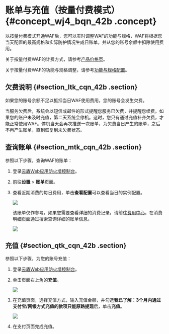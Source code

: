 # 账单与充值（按量付费模式） {#concept_wj4_bqn_42b .concept}

以按量付费模式开通WAF后，您可以实时调整WAF的功能与规格，WAF将根据您当天配置的最高规格和实际防护情况生成日账单，并从您的账号余额中扣除使用费用。

关于按量付费WAF的计费方式，请参考[产品价格页](https://www.aliyun.com/price/product?#/waf/detail)。

关于按量付费WAF的功能与规格调整，请参考[功能与规格配置](../../../../intl.zh-CN/用户指南/功能与规格配置（按量付费模式）.md#)。

## 欠费说明 {#section_ltk_cqn_42b .section}

如果您的账号余额不足以抵扣当日WAF使用费用，您的账号会发生欠费。

当服务欠费后，系统会以短信或邮件的形式提醒您服务已欠费，并提醒您续费。如果您的账户未及时充值，第二天系统会停机。这时，您只有通过充值补齐欠费，才能正常使用WAF。停机当天会再次推送一次账单，为欠费当日产生的账单，之后不再产生账单，直到恢复到未欠费状态。

## 查询账单 {#section_mtk_cqn_42b .section}

参照以下步骤，查询WAF的账单：

1.  登录[云盾Web应用防火墙控制台](https://yundun.console.aliyun.com/?p=waf)。
2.  前往**设置** \> **账单**页面。
3.  查看近期消费的每日费用，单击**查看配置**可以查看当日的实例配置。

    ![](http://docs-aliyun.cn-hangzhou.oss.aliyun-inc.com/assets/pic/85061/cn_zh/1530783260581/%E8%B4%A6%E5%8D%95.png)

    该账单仅作参考。如果您需要查看详细的消费记录，请前往[费用中心](https://expense.console.aliyun.com/#/consumption/list/flow/afterpay)，在消费明细页面通过搜索查询详细的账单信息。

    ![](http://docs-aliyun.cn-hangzhou.oss.aliyun-inc.com/assets/pic/85061/cn_zh/1530783590549/%E6%B6%88%E8%B4%B9%E8%AE%B0%E5%BD%95.png)


## 充值 {#section_qtk_cqn_42b .section}

参照以下步骤，为您的账号充值：

1.  登录[云盾Web应用防火墙控制台](https://yundun.console.aliyun.com/?p=waf)。
2.  单击页面右上角的**充值**。

    ![](http://static-aliyun-doc.oss-cn-hangzhou.aliyuncs.com/assets/img/15544/15331808477429_zh-CN.png)

3.  在充值页面，选择充值方式，输入充值金额，并勾选**我已了解：3个月内通过支付宝/网银方式充值的款项只能原路提现**后，单击**充值**。

    ![](http://static-aliyun-doc.oss-cn-hangzhou.aliyuncs.com/assets/img/15544/15331808477430_zh-CN.png)

4.  在支付页面完成充值。

